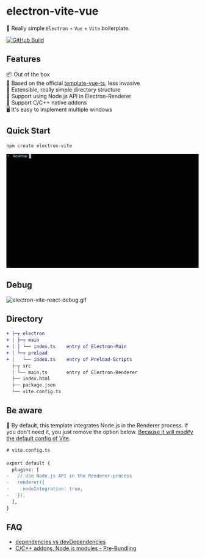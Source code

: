 # electron-vite-vue

🥳 Really simple `Electron` + `Vue` + `Vite` boilerplate.

[![GitHub Build](https://github.com/electron-vite/electron-vite-vue/actions/workflows/build.yml/badge.svg)](https://github.com/electron-vite/electron-vite-vue/actions/workflows/build.yml)

## Features

📦 Out of the box  
🎯 Based on the official [template-vue-ts](https://github.com/vitejs/vite/tree/main/packages/create-vite/template-vue-ts), less invasive  
🌱 Extensible, really simple directory structure  
💪 Support using Node.js API in Electron-Renderer  
🔩 Support C/C++ native addons  
🖥 It's easy to implement multiple windows  

## Quick Start

```sh
npm create electron-vite
```

<!-- [![quick-start](https://asciinema.org/a/483731.svg)](https://asciinema.org/a/483731) -->

![electron-vite-vue.gif](/public/electron-vite-vue.gif)

## Debug

![electron-vite-react-debug.gif](https://github.com/electron-vite/electron-vite-react/blob/main/public/electron-vite-react-debug.gif?raw=true)

## Directory

```diff
+ ├─┬ electron
+ │ ├─┬ main
+ │ │ └── index.ts    entry of Electron-Main
+ │ └─┬ preload
+ │   └── index.ts    entry of Preload-Scripts
  ├─┬ src
  │ └── main.ts       entry of Electron-Renderer
  ├── index.html
  ├── package.json
  └── vite.config.ts
```

## Be aware

🚨 By default, this template integrates Node.js in the Renderer process. If you don't need it, you just remove the option below. [Because it will modify the default config of Vite](https://github.com/electron-vite/vite-plugin-electron-renderer#config-presets-opinionated).

```diff
# vite.config.ts

export default {
  plugins: [
-   // Use Node.js API in the Renderer-process
-   renderer({
-     nodeIntegration: true,
-   }),
  ],
}
```

## FAQ

- [dependencies vs devDependencies](https://github.com/electron-vite/vite-plugin-electron-renderer#dependencies-vs-devdependencies)
- [C/C++ addons, Node.js modules - Pre-Bundling](https://github.com/electron-vite/vite-plugin-electron-renderer#dependency-pre-bundling)
